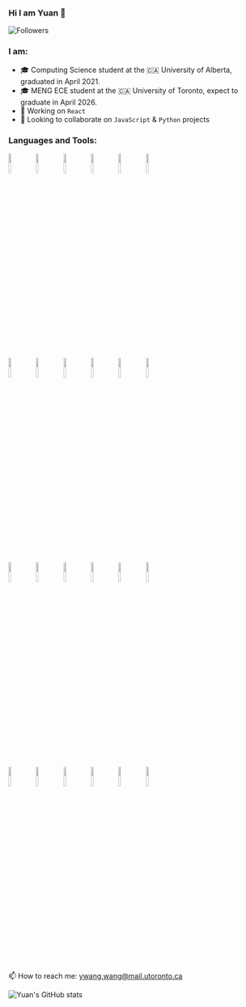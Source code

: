 ### Hi I am Yuan 👋

![Followers](https://img.shields.io/github/followers/konantian?label=Followers&style=social)

<!--
**konantian/konantian** is a ✨ _special_ ✨ repository because its `README.md` (this file) appears on your GitHub profile.

Here are some ideas to get you started:

- 🔭 I’m currently working on ...
- 🌱 I’m currently learning ...
- 👯 I’m looking to collaborate on ...
- 🤔 I’m looking for help with ...
- 💬 Ask me about ...
- 📫 How to reach me: ...
- 😄 Pronouns: ...
- ⚡ Fun fact: ...
-->

### I am:
- 🎓 Computing Science student at the 🇨🇦 University of Alberta, graduated in April 2021.
- 🎓 MENG ECE student at the 🇨🇦 University of Toronto, expect to graduate in April 2026.
- 🙇 Working on `React`
- 🤝 Looking to collaborate on `JavaScript` & `Python` projects

### Languages and Tools:

<p>  
  <!-- Your languages and tools. Be careful with the alignment. 
  You can use this sites to get logos: https://www.vectorlogo.zone or https://simpleicons.org/
  -->
  <code><img width="10%" src="https://www.vectorlogo.zone/logos/reactjs/reactjs-ar21.svg"></code>
  <code><img width="10%" src="https://www.vectorlogo.zone/logos/nodejs/nodejs-ar21.svg"></code>
  <code><img width="10%" src="https://www.vectorlogo.zone/logos/mongodb/mongodb-ar21.svg"></code>
  <code><img width="10%" src="https://www.vectorlogo.zone/logos/digitalocean/digitalocean-ar21.svg"></code>
  <code><img width="10%" src="https://www.vectorlogo.zone/logos/djangoproject/djangoproject-ar21.svg"></code>
  <code><img width="10%" src="https://www.vectorlogo.zone/logos/docker/docker-ar21.svg"></code>
  
   <code><img width="10%" src="https://www.vectorlogo.zone/logos/pocoo_flask/pocoo_flask-ar21.svg"></code>
   <code><img width="10%" src="https://www.vectorlogo.zone/logos/getpostman/getpostman-ar21.svg"></code>
   <code><img width="10%" src="https://www.vectorlogo.zone/logos/vagrantup/vagrantup-ar21.svg"></code>
   <code><img width="10%" src="https://www.vectorlogo.zone/logos/gradle/gradle-ar21.svg"></code>
   <code><img width="10%" src="https://www.vectorlogo.zone/logos/graphql/graphql-ar21.svg"></code>
   <code><img width="10%" src="https://www.vectorlogo.zone/logos/jenkins/jenkins-ar21.svg"></code>
  
   <code><img width="10%" src="https://www.vectorlogo.zone/logos/java/java-ar21.svg"></code>
   <code><img width="10%" src="https://www.vectorlogo.zone/logos/jquery/jquery-ar21.svg"></code>
   <code><img width="10%" src="https://www.vectorlogo.zone/logos/koajs/koajs-ar21.svg"></code>
   <code><img width="10%" src="https://www.vectorlogo.zone/logos/linux/linux-ar21.svg"></code>
   <code><img width="10%" src="https://www.vectorlogo.zone/logos/nginx/nginx-ar21.svg"></code>
   <code><img width="10%" src="https://www.vectorlogo.zone/logos/postgresql/postgresql-ar21.svg"></code>
  
   <code><img width="10%" src="https://www.vectorlogo.zone/logos/python/python-ar21.svg"></code>
   <code><img width="10%" src="https://www.vectorlogo.zone/logos/raspberrypi/raspberrypi-ar21.svg"></code>
   <code><img width="10%" src="https://www.vectorlogo.zone/logos/springio/springio-ar21.svg"></code>
   <code><img width="10%" src="https://www.vectorlogo.zone/logos/git-scm/git-scm-ar21.svg"></code>
   <code><img width="10%" src="https://www.vectorlogo.zone/logos/cucumberio/cucumberio-ar21.svg"></code>
   <code><img width="10%" src="https://www.vectorlogo.zone/logos/socketio/socketio-ar21.svg"></code>
  
</p>



📫 How to reach me: ywang.wang@mail.utoronto.ca


![Yuan's GitHub stats](https://github-readme-stats.vercel.app/api?username=konantian&count_private=true&show_icons=true&theme=vue)
